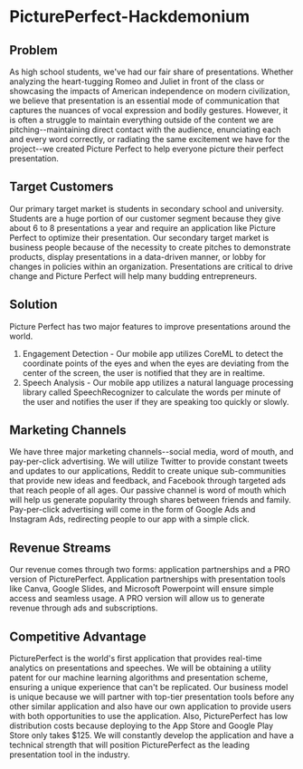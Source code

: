 # PicturePerfect-Hackdemonium
## Problem
As high school students, we've had our fair share of presentations. Whether analyzing the heart-tugging Romeo and Juliet in front of the class or showcasing the impacts of American independence on modern civilization, we believe that presentation is an essential mode of communication that captures the nuances of vocal expression and bodily gestures. However, it is often a struggle to maintain everything outside of the content we are pitching--maintaining direct contact with the audience, enunciating each and every word correctly, or radiating the same excitement we have for the project--we created Picture Perfect to help everyone picture their perfect presentation.

## Target Customers
Our primary target market is students in secondary school and university. Students are a huge portion of our customer segment because they give about 6 to 8 presentations a year and require an application like Picture Perfect to optimize their presentation.
Our secondary target market is business people because of the necessity to create pitches to demonstrate products, display presentations in a data-driven manner, or lobby for changes in policies within an organization. Presentations are critical to drive change and Picture Perfect will help many budding entrepreneurs.

## Solution
Picture Perfect has two major features to improve presentations around the world. 
1. Engagement Detection - Our mobile app utilizes CoreML to detect the coordinate points of the eyes and when the eyes are deviating from the center of the screen, the user is notified that they are in realtime.
2. Speech Analysis - Our mobile app utilizes a natural language processing library called SpeechRecognizer to calculate the words per minute of the user and notifies the user if they are speaking too quickly or slowly.

## Marketing Channels 
We have three major marketing channels--social media, word of mouth, and pay-per-click advertising.
We will utilize Twitter to provide constant tweets and updates to our applications, Reddit to create unique sub-communities that provide new ideas and feedback, and Facebook through targeted ads that reach people of all ages. Our passive channel is word of mouth which will help us generate popularity through shares between friends and family. Pay-per-click advertising will come in the form of Google Ads and Instagram Ads, redirecting people to our app with a simple click.

## Revenue Streams 
Our revenue comes through two forms: application partnerships and a PRO version of PicturePerfect. Application partnerships with presentation tools like Canva, Google Slides, and Microsoft Powerpoint will ensure simple access and seamless usage. A PRO version will allow us to generate revenue through ads and subscriptions.

## Competitive Advantage
PicturePerfect is the world's first application that provides real-time analytics on presentations and speeches. We will be obtaining a utility patent for our machine learning algorithms and presentation scheme, ensuring a unique experience that can't be replicated. Our business model is unique because we will partner with top-tier presentation tools before any other similar application and also have our own application to provide users with both opportunities to use the application. Also, PicturePerfect has low distribution costs because deploying to the App Store and Google Play Store only takes $125. We will constantly develop the application and have a technical strength that will position PicturePerfect as the leading presentation tool in the industry. 


